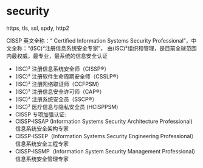 # security
https, tls, ssl, spdy, http2

CISSP 英文全称：“ Certified Information Systems Security Professional”，中文全称：“(ISC)²注册信息系统安全专家”，
由(ISC)²组织和管理，是目前全球范围内最权威，最专业，最系统的信息安全认证
* (ISC)² 注册信息系统安全师（CISSP®）
* (ISC)² 注册软件生命周期安全师（CSSLP®）
* (ISC)² 注册网络取证师（CCFPSM）
* (ISC)² 注册信息安全许可师（CAP®）
* (ISC)² 注册系统安全员（SSCP®）
* (ISC)² 医疗信息与隐私安全员 (HCISPPSM)
* CISSP 专项加强认证:
* CISSP-ISSAP (Information Systems Security Architecture Professional) 信息系统安全架构专家
* CISSP-ISSEP（Information Systems Security Engineering Professional）信息系统安全工程专家
* CISSP-ISSMP（Information System Security Management Professional）信息系统安全管理专家
